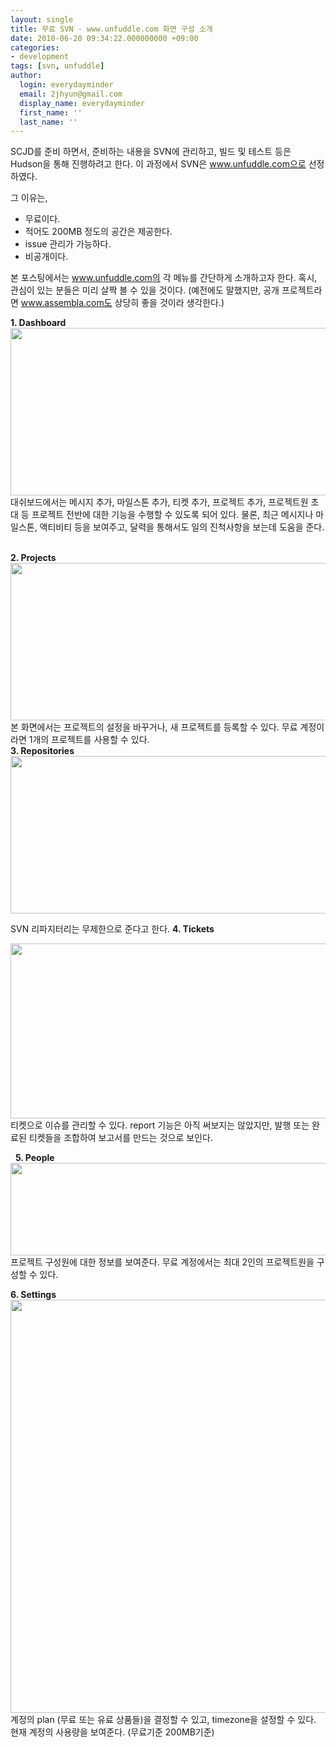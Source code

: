 ```yaml
---
layout: single
title: 무료 SVN - www.unfuddle.com 화면 구성 소개
date: 2010-06-20 09:34:22.000000000 +09:00
categories:
- development
tags: [svn, unfuddle]
author:
  login: everydayminder
  email: 2jhyun@gmail.com
  display_name: everydayminder
  first_name: ''
  last_name: ''
---
```

SCJD를 준비 하면서, 준비하는 내용을 SVN에 관리하고, 빌드 및 테스트 등은 Hudson을 통해 진행하려고 한다. 
이 과정에서 SVN은 www.unfuddle.com으로 선정하였다.

그 이유는,

<ul style="list-style-type:disc;">
<li>무료이다.</li>
<li>적어도 200MB 정도의 공간은 제공한다.</li>
<li>issue 관리가 가능하다.</li>
<li>비공개이다.</li>
</ul>

본 포스팅에서는 www.unfuddle.com의 각 메뉴를 간단하게 소개하고자 한다. 혹시, 관심이 있는 분들은 미리 살짝 볼 수 있을 것이다. (예전에도 말했지만, 공개 프로젝트라면 www.assembla.com도 상당히 좋을 것이라 생각한다.)

<span style="font-weight:bold;">1. Dashboard</span>
<img src="{{ site.baseurl }}/images/201006/cfile4-uf-153e97244c1dddf27564e4.png" class="aligncenter" width="700" height="268" alt="" />
대쉬보드에서는 메시지 추가, 마일스톤 추가, 티켓 추가, 프로젝트 추가, 프로젝트원 초대 등 프로젝트 전반에 대한 기능을 수행할 수 있도록 되어 있다. 물론, 최근 메시지나 마일스톤, 액티비티 등을 보여주고, 달력을 통해서도 일의 진척사항을 보는데 도움을 준다.

<br style="font-weight:bold;" /><span style="font-weight:bold;">2. Projects</span>
<img src="{{ site.baseurl }}/images/201006/cfile23-uf-172035254c1dde8242c81b.png" class="aligncenter" width="700" height="252" alt="" />
본 화면에서는 프로젝트의 설정을 바꾸거나, 새 프로젝트를 등록할 수 있다. 무료 계정이라면 1개의 프로젝트를 사용할 수 있다.
<br style="font-weight:bold;" /><span style="font-weight:bold;">3. Repositories</span>
<img src="{{ site.baseurl }}/images/201006/cfile3-uf-1477c2224c1ddedd9ffa21.png" class="aligncenter" width="700" height="252" alt="" />

SVN 리파지터리는 무제한으로 준다고 한다.
<span style="font-weight:bold;">4. Tickets</span>

<img src="{{ site.baseurl }}/images/201006/cfile8-uf-16568e204c1ddf2601d449.png" class="aligncenter" width="700" height="280" alt="" />
티켓으로 이슈를 관리할 수 있다. report 기능은 아직 써보지는 않았지만, 발행 또는 완료된 티켓들을 조합하여 보고서를 만드는 것으로 보인다.

&nbsp;
<span style="font-weight:bold;">5. People</span>
<img src="{{ site.baseurl }}/images/201006/cfile7-uf-2068fb1e4c1ddfc109011f.png" class="aligncenter" width="700" height="148" alt="" />
프로젝트 구성원에 대한 정보를 보여준다. 무료 계정에서는 최대 2인의 프로젝트원을 구성할 수 있다.

<span style="font-weight:bold;">6. Settings</span>
<img src="{{ site.baseurl }}/images/201006/cfile2-uf-17035b1d4c1ddff4dc9bab.png" class="aligncenter" width="700" height="661" alt="" />
계정의 plan (무료 또는 유료 상품들)을 결정할 수 있고, timezone을 설정할 수 있다.
현재 계정의 사용량을 보여준다. (무료기준 200MB기준)
